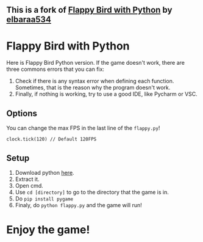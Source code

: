 ## This is a fork of [Flappy Bird with Python](https://github.com/elbaraa534/FlappyBirdPython) by [elbaraa534](https://github.com/elbaraa534) 

# Flappy Bird with Python

Here is Flappy Bird Python version. If the game doesn't work, there are three commons errors that you can fix:

1. Check if there is any syntax error when defining each function. Sometimes, that is the reason why the program doesn't work.
2. Finally, if nothing is working, try to use a good IDE, like Pycharm or VSC.

## Options
You can change the max FPS in the last line of the `flappy.py`!
```
clock.tick(120) // Default 120FPS
```

## Setup

1. Download python [here](https://www.python.org/downloads/).
3. Extract it.
4. Open cmd.
5. Use `cd [directory]` to go to the directory that the game is in.
6. Do `pip install pygame`
7. Finaly, do `python flappy.py` and the game will run!

# Enjoy the game!